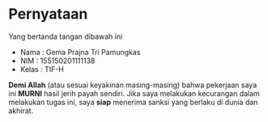 # Pernyataan

Yang bertanda tangan dibawah ini

* Nama : Gema Prajna Tri Pamungkas
* NIM : 155150201111138
* Kelas : TIF-H

**Demi Allah** (atau sesuai keyakinan masing-masing) bahwa pekerjaan saya ini **MURNI** hasil jerih payah sendiri. Jika saya melakukan kecurangan dalam melakukan tugas ini, saya **siap** menerima sanksi yang berlaku di dunia dan akhirat.
